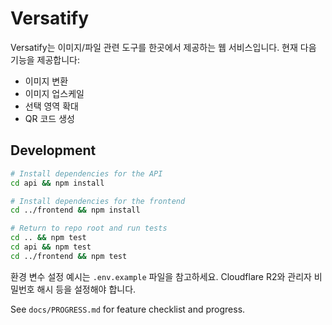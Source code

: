 # Versatify

Versatify는 이미지/파일 관련 도구를 한곳에서 제공하는 웹 서비스입니다. 현재 다음 기능을 제공합니다:

- 이미지 변환
- 이미지 업스케일
- 선택 영역 확대
- QR 코드 생성

## Development

```bash
# Install dependencies for the API
cd api && npm install

# Install dependencies for the frontend
cd ../frontend && npm install

# Return to repo root and run tests
cd .. && npm test
cd api && npm test
cd ../frontend && npm test
```

환경 변수 설정 예시는 `.env.example` 파일을 참고하세요. Cloudflare R2와 관리자 비밀번호 해시 등을 설정해야 합니다.

See `docs/PROGRESS.md` for feature checklist and progress.
